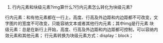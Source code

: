 1. 行内元素和块级元素?img算什么?行内元素怎么转化为块级元素?

  行内元素：和有他元素都在一行上，高度、行高及外边距和内边距都不可改变，文字图片的宽度不可改变，只能容纳文本或者其他行内元素；其中img是行元素
块级元素：总是在新行上开始，高度、行高及外边距和内边距都可控制，可以容纳内敛元素和其他元素；
行元素转换为块级元素方式：display：block；
